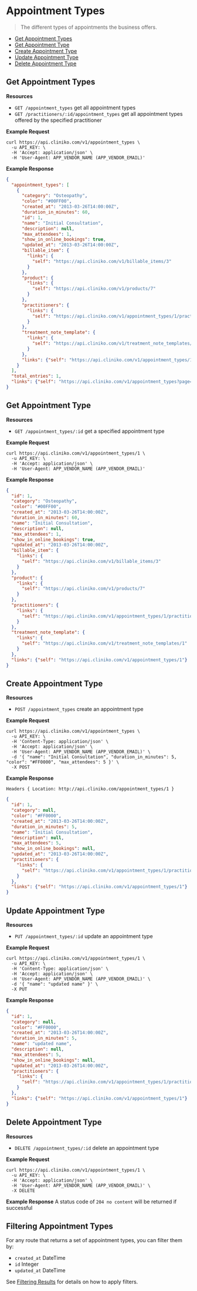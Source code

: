 Appointment Types
============
> The different types of appointments the business offers.

* [Get Appointment Types](#get-appointment-types "This will return all appointment types.")
* [Get Appointment Type](#get-appointment-type "This will return a specified appointment type.")
* [Create Appointment Type](#create-appointment-type "This will create an appointment type.")
* [Update Appointment Type](#update-appointment-type "This will update an appointment type.")
* [Delete Appointment Type](#delete-appointment-type "This will delete an appointment type.")

Get Appointment Types
----------------

**Resources**
* ```GET /appointment_types``` get all appointment types
* ```GET /practitioners/:id/appointment_types``` get all appointment types offered by the specified practitioner

**Example Request**
```shell
curl https://api.cliniko.com/v1/appointment_types \
  -u API_KEY: \
  -H 'Accept: application/json' \
  -H 'User-Agent: APP_VENDOR_NAME (APP_VENDOR_EMAIL)'
```

**Example Response**
```json
{
  "appointment_types": [
    {
      "category": "Osteopathy",
      "color": "#00FF00",
      "created_at": "2013-03-26T14:00:00Z",
      "duration_in_minutes": 60,
      "id": 1,
      "name": "Initial Consultation",
      "description": null,
      "max_attendees": 1,
      "show_in_online_bookings": true,
      "updated_at": "2013-03-26T14:00:00Z",
      "billable_item": {
        "links": {
          "self": "https://api.cliniko.com/v1/billable_items/3"
        }
      },
      "product": {
        "links": {
          "self": "https://api.cliniko.com/v1/products/7"
        }
      },
      "practitioners": {
        "links": {
          "self": "https://api.cliniko.com/v1/appointment_types/1/practitioners"
        }
      },
      "treatment_note_template": {
        "links": {
          "self": "https://api.cliniko.com/v1/treatment_note_templates/1"
        }
      },
      "links": {"self": "https://api.cliniko.com/v1/appointment_types/1"}
    }
  ],
  "total_entries": 1,
  "links": {"self": "https://api.cliniko.com/v1/appointment_types?page=1"}
}
```

Get Appointment Type
------------

**Resources**
* ```GET /appointment_types/:id``` get a specified appointment type

**Example Request**
```shell
curl https://api.cliniko.com/v1/appointment_types/1 \
  -u API_KEY: \
  -H 'Accept: application/json' \
  -H 'User-Agent: APP_VENDOR_NAME (APP_VENDOR_EMAIL)'
```

**Example Response**
```json
{
  "id": 1,
  "category": "Osteopathy",
  "color": "#00FF00",
  "created_at": "2013-03-26T14:00:00Z",
  "duration_in_minutes": 60,
  "name": "Initial Consultation",  
  "description": null,
  "max_attendees": 1,
  "show_in_online_bookings": true,
  "updated_at": "2013-03-26T14:00:00Z",
  "billable_item": {
    "links": {
      "self": "https://api.cliniko.com/v1/billable_items/3"
    }
  },
  "product": {
    "links": {
      "self": "https://api.cliniko.com/v1/products/7"
    }
  },
  "practitioners": {
    "links": {
      "self": "https://api.cliniko.com/v1/appointment_types/1/practitioners"
    }
  },
  "treatment_note_template": {
    "links": {
      "self": "https://api.cliniko.com/v1/treatment_note_templates/1"
    }
  },
  "links": {"self": "https://api.cliniko.com/v1/appointment_types/1"}
}
```

Create Appointment Type
----------------
**Resources**
* ```POST /appointment_types``` create an appointment type

**Example Request**
```shell
curl https://api.cliniko.com/v1/appointment_types \
  -u API_KEY: \
  -H 'Content-Type: application/json' \
  -H 'Accept: application/json' \
  -H 'User-Agent: APP_VENDOR_NAME (APP_VENDOR_EMAIL)' \
  -d '{ "name": "Initial Consultation", "duration_in_minutes": 5, "color": "#FF0000", "max_attendees": 5 }' \
  -X POST
```

**Example Response**
```
Headers { Location: http://api.cliniko.com/appointment_types/1 }
```
```json
{
  "id": 1,
  "category": null,
  "color": "#FF0000",
  "created_at": "2013-03-26T14:00:00Z",
  "duration_in_minutes": 5,
  "name": "Initial Consultation",  
  "description": null,
  "max_attendees": 5,
  "show_in_online_bookings": null,
  "updated_at": "2013-03-26T14:00:00Z",
  "practitioners": {
    "links": {
      "self": "https://api.cliniko.com/v1/appointment_types/1/practitioners"
    }
  },
  "links": {"self": "https://api.cliniko.com/v1/appointment_types/1"}
}
```

Update Appointment Type
----------------
**Resources**
* ```PUT /appointment_types/:id``` update an appointment type

**Example Request**
```shell
curl https://api.cliniko.com/v1/appointment_types/1 \
  -u API_KEY: \
  -H 'Content-Type: application/json' \
  -H 'Accept: application/json' \
  -H 'User-Agent: APP_VENDOR_NAME (APP_VENDOR_EMAIL)' \
  -d '{ "name": "updated name" }' \
  -X PUT
```
**Example Response**
```json
{
  "id": 1,
  "category": null,
  "color": "#FF0000",
  "created_at": "2013-03-26T14:00:00Z",
  "duration_in_minutes": 5,
  "name": "updated name",  
  "description": null,
  "max_attendees": 5,
  "show_in_online_bookings": null,
  "updated_at": "2013-03-26T14:00:00Z",
  "practitioners": {
    "links": {
      "self": "https://api.cliniko.com/v1/appointment_types/1/practitioners"
    }
  },
  "links": {"self": "https://api.cliniko.com/v1/appointment_types/1"}
}
```

Delete Appointment Type
----------------
**Resources**
* ```DELETE /appointment_types/:id``` delete an appointment type

**Example Request**
```shell
curl https://api.cliniko.com/v1/appointment_types/1 \
  -u API_KEY: \
  -H 'Accept: application/json' \
  -H 'User-Agent: APP_VENDOR_NAME (APP_VENDOR_EMAIL)' \
  -X DELETE
```
**Example Response**
A status code of `204 no content` will be returned if successful

Filtering Appointment Types
----------------

For any route that returns a set of appointment types, you can filter them by:
* ```created_at``` DateTime
* ```id``` Integer
* ```updated_at``` DateTime

See [Filtering Results](https://github.com/redguava/cliniko-api#filtering-results) for details on how to apply filters.
